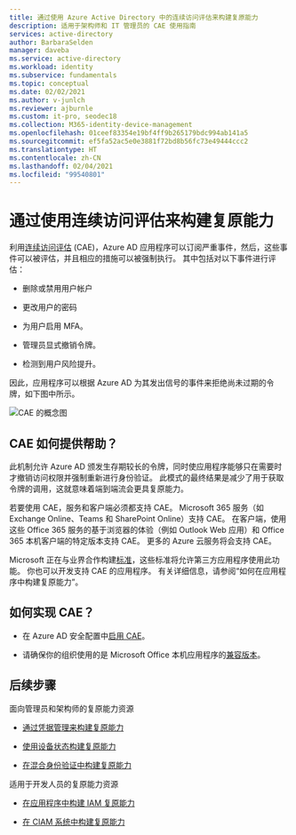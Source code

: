 ```yaml
---
title: 通过使用 Azure Active Directory 中的连续访问评估来构建复原能力
description: 适用于架构师和 IT 管理员的 CAE 使用指南
services: active-directory
author: BarbaraSelden
manager: daveba
ms.service: active-directory
ms.workload: identity
ms.subservice: fundamentals
ms.topic: conceptual
ms.date: 02/02/2021
ms.author: v-junlch
ms.reviewer: ajburnle
ms.custom: it-pro, seodec18
ms.collection: M365-identity-device-management
ms.openlocfilehash: 01ceef83354e19bf4ff9b265179bdc994ab141a5
ms.sourcegitcommit: ef5fa52ac5e0e3881f72bd8b56fc73e49444ccc2
ms.translationtype: HT
ms.contentlocale: zh-CN
ms.lasthandoff: 02/04/2021
ms.locfileid: "99540801"
---
```

# <a name="build-resilience-by-using-continuous-access-evaluation"></a>通过使用连续访问评估来构建复原能力

利用[连续访问评估](../conditional-access/concept-continuous-access-evaluation.md) (CAE)，Azure AD 应用程序可以订阅严重事件，然后，这些事件可以被评估，并且相应的措施可以被强制执行。 其中包括对以下事件进行评估：

* 删除或禁用用户帐户

* 更改用户的密码

* 为用户启用 MFA。

* 管理员显式撤销令牌。

* 检测到用户风险提升。

因此，应用程序可以根据 Azure AD 为其发出信号的事件来拒绝尚未过期的令牌，如下图中所示。

![CAE 的概念图](./media/resilience-with-cae/admin-resilience-continuous-access-evaluation.png)

## <a name="how-does-cae-help"></a>CAE 如何提供帮助？

此机制允许 Azure AD 颁发生存期较长的令牌，同时使应用程序能够只在需要时才撤销访问权限并强制重新进行身份验证。 此模式的最终结果是减少了用于获取令牌的调用，这就意味着端到端流会更具复原能力。 

若要使用 CAE，服务和客户端必须都支持 CAE。 Microsoft 365 服务（如 Exchange Online、Teams 和 SharePoint Online）支持 CAE。 在客户端，使用这些 Office 365 服务的基于浏览器的体验（例如 Outlook Web 应用）和 Office 365 本机客户端的特定版本支持 CAE。 更多的 Azure 云服务将会支持 CAE。

Microsoft 正在与业界合作构建[标准](https://openid.net/wg/sse/)，这些标准将允许第三方应用程序使用此功能。 你也可以开发支持 CAE 的应用程序。 有关详细信息，请参阅“如何在应用程序中构建复原能力”。

## <a name="how-do-i-implement-cae"></a>如何实现 CAE？

* 在 Azure AD 安全配置中[启用 CAE](../conditional-access/concept-continuous-access-evaluation.md)。

* 请确保你的组织使用的是 Microsoft Office 本机应用程序的[兼容版本](../conditional-access/concept-continuous-access-evaluation.md)。

## <a name="next-steps"></a>后续步骤
面向管理员和架构师的复原能力资源
 
* [通过凭据管理来构建复原能力](resilience-in-credentials.md)

* [使用设备状态构建复原能力](resilience-with-device-states.md)

* [在混合身份验证中构建复原能力](resilience-in-hybrid.md)

适用于开发人员的复原能力资源

* [在应用程序中构建 IAM 复原能力](resilience-app-development-overview.md)

* [在 CIAM 系统中构建复原能力](resilience-b2c.md)
